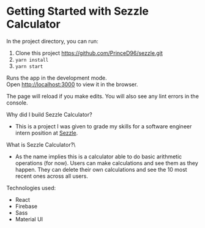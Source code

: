 # Getting Started with Sezzle Calculator

In the project directory, you can run:
  1. Clone this project https://github.com/PrinceD96/sezzle.git
  2. `yarn install`
  3. `yarn start`

Runs the app in the development mode.\
Open [http://localhost:3000](http://localhost:3000) to view it in the browser.

The page will reload if you make edits.
You will also see any lint errors in the console.

Why did I build Sezzle Calculator?
* This is a project I was given to grade my skills for a software engineer intern position at [Sezzle](https://sezzle.com).

What is Sezzle Calculator?\
* As the name implies this is a calculator able to do basic arithmetic operations (for now). Users can make calculations and see them as they happen. They can delete their own calculations and see the 10 most recent ones across all users.

Technologies used:
* React
* Firebase
* Sass
* Material UI
